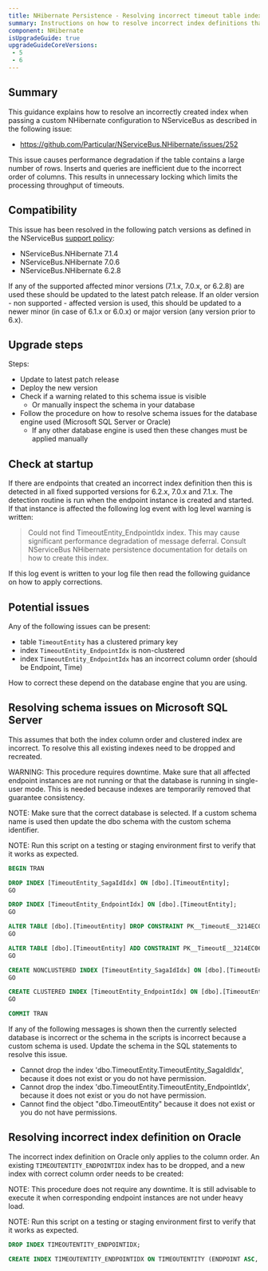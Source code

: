 ```yaml
---
title: NHibernate Persistence - Resolving incorrect timeout table indexes #252
summary: Instructions on how to resolve incorrect index definitions that can cause performance degradation for affected versions 6 to 7.
component: NHibernate
isUpgradeGuide: true
upgradeGuideCoreVersions:
 - 5
 - 6
---
```



## Summary

This guidance explains how to resolve an incorrectly created index when passing a custom NHibernate configuration to NServiceBus as described in the following issue:

- https://github.com/Particular/NServiceBus.NHibernate/issues/252

This issue causes performance degradation if the table contains a large number of rows. Inserts and queries are inefficient due to the incorrect order of columns. This results in unnecessary locking which limits the processing throughput of timeouts.


## Compatibility

This issue has been resolved in the following patch versions as defined in the NServiceBus [support policy](support-policy.md):

- NServiceBus.NHibernate 7.1.4
- NServiceBus.NHibernate 7.0.6
- NServiceBus.NHibernate 6.2.8


If any of the supported affected minor versions (7.1.x, 7.0.x, or 6.2.8) are used these should be updated to the latest patch release. If an older version - non supported - affected version is used, this should be updated to a newer minor (in case of 6.1.x or 6.0.x) or major version (any version prior to 6.x).


## Upgrade steps

Steps:

 * Update to latest patch release
 * Deploy the new version
 * Check if a warning related to this schema issue is visible
   * Or manually inspect the schema in your database
 * Follow the procedure on how to resolve schema issues for the database engine used (Microsoft SQL Server or Oracle)
   * If any other database engine is used then these changes must be applied manually


## Check at startup

If there are endpoints that created an incorrect index definition then this is detected in all fixed supported versions for 6.2.x, 7.0.x and 7.1.x. The detection routine is run when the endpoint instance is created and started. If that instance is affected the following log event with log level warning is written:

> Could not find TimeoutEntity_EndpointIdx index. This may cause significant performance degradation of message deferral. Consult NServiceBus NHibernate persistence documentation for details on how to create this index.

If this log event is written to your log file then read the following guidance on how to apply corrections.


## Potential issues

Any of the following issues can be present:

- table `TimeoutEntity` has a clustered primary key
- index `TimeoutEntity_EndpointIdx` is non-clustered
- index `TimeoutEntity_EndpointIdx` has an incorrect column order (should be Endpoint, Time)


How to correct these depend on the database engine that you are using.


## Resolving schema issues on Microsoft SQL Server

This assumes that both the index column order and clustered index are incorrect. To resolve this all existing indexes need to be dropped and recreated.

WARNING: This procedure requires downtime. Make sure that all affected endpoint instances are not running or that the database is running in single-user mode. This is needed because indexes are temporarily removed that guarantee consistency.

NOTE: Make sure that the correct database is selected. If a custom schema name is used then update the dbo schema with the custom schema identifier.

NOTE: Run this script on a testing or staging environment first to verify that it works as expected.

```sql
BEGIN TRAN

DROP INDEX [TimeoutEntity_SagaIdIdx] ON [dbo].[TimeoutEntity];
GO

DROP INDEX [TimeoutEntity_EndpointIdx] ON [dbo].[TimeoutEntity];
GO

ALTER TABLE [dbo].[TimeoutEntity] DROP CONSTRAINT PK__TimeoutE__3214EC06D068BEFC
GO

ALTER TABLE [dbo].[TimeoutEntity] ADD CONSTRAINT PK__TimeoutE__3214EC06D068BEFC PRIMARY KEY NONCLUSTERED (Id)
GO

CREATE NONCLUSTERED INDEX [TimeoutEntity_SagaIdIdx] ON [dbo].[TimeoutEntity]([SagaId] ASC);
GO

CREATE CLUSTERED INDEX [TimeoutEntity_EndpointIdx] ON [dbo].[TimeoutEntity]([Endpoint] ASC, [Time] ASC);
GO

COMMIT TRAN
```

If any of the following messages is shown then the currently selected database is incorrect or the schema in the scripts is incorrect because a custom schema is used. Update the schema in the SQL statements to resolve this issue.

- Cannot drop the index 'dbo.TimeoutEntity.TimeoutEntity_SagaIdIdx', because it does not exist or you do not have permission.
- Cannot drop the index 'dbo.TimeoutEntity.TimeoutEntity_EndpointIdx', because it does not exist or you do not have permission.
- Cannot find the object "dbo.TimeoutEntity" because it does not exist or you do not have permissions.


## Resolving incorrect index definition on Oracle

The incorrect index definition on Oracle only applies to the column order. An existing `TIMEOUTENTITY_ENDPOINTIDX` index has to be dropped, and a new index with correct column order needs to be created:

NOTE: This procedure does not require any downtime. It is still advisable to execute it when corresponding endpoint instances are not under heavy load.

NOTE: Run this script on a testing or staging environment first to verify that it works as expected.

```sql
DROP INDEX TIMEOUTENTITY_ENDPOINTIDX;

CREATE INDEX TIMEOUTENTITY_ENDPOINTIDX ON TIMEOUTENTITY (ENDPOINT ASC, TIME ASC);
```
